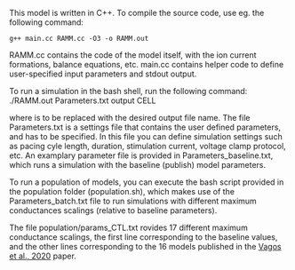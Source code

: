 This model is written in C++. To compile the source code, use eg. the following command:

    g++ main.cc RAMM.cc -O3 -o RAMM.out

RAMM.cc contains the code of the model itself, with the ion current formations, balance equations, etc.
main.cc contains helper code to define user-specified input parameters and stdout output.

To run a simulation in the bash shell, run the following command:
    ./RAMM.out Parameters.txt output CELL

where <output> is to be replaced with the desired output file name. 
The file Parameters.txt is a settings file that contains the user defined parameters, 
and has to be specified. In this file you can define simulation settings such as pacing cyle length,
duration, stimulation current, voltage clamp protocol, etc.
An examplary parameter file is provided in Parameters_baseline.txt, which runs a simulation
with the baseline (publish) model parameters.

To run a population of models, you can execute the bash script provided in the population
folder (population.sh), which makes use of the Parameters_batch.txt file to run simulations
with different maximum conductances scalings (relative to baseline parameters). 

The file population/params_CTL.txt rovides 17 different maximum conductance scalings,
the first line corresponding to the baseline values, and the other lines corresponding to the 16 models published in the [Vagos et al., 2020](https://www.frontiersin.org/articles/10.3389/fphys.2020.556156/full) paper.

